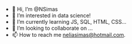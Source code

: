 - 👋 Hi, I’m @NSimas
- 👀 I’m interested in data science! 
- 🌱 I’m currently learning JS, SQL, HTML, CSS... 
- 💞️ I’m looking to collaborate on ...
- 📫 How to reach me neliasimas@hotmail.com. 

<!---
NSimas/NSimas is a ✨ special ✨ repository because its `README.md` (this file) appears on your GitHub profile.
You can click the Preview link to take a look at your changes.
--->
